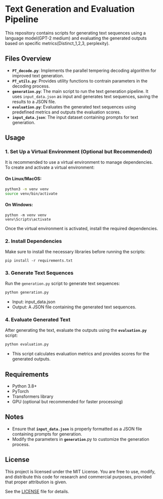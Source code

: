 # Text Generation and Evaluation Pipeline

This repository contains scripts for generating text sequences using a language model(GPT-2 medium) and evaluating the generated outputs based on specific metrics(Distinct_1,2,3, perplexity).

## Files Overview

- **`PT_decode.py`**: Implements the parallel tempering decoding algorithm for improved text generation.
- **`PT_utils.py`**: Provides utility functions to contrain parameters in the decoding process.
- **`generation.py`**: The main script to run the text generation pipeline. It uses `input_data.json` as input and generates text sequences, saving the results to a JSON file.
- **`evaluation.py`**: Evaluates the generated text sequences using predefined metrics and outputs the evaluation scores.
- **`input_data.json`**: The input dataset containing prompts for text generation.

## Usage

### 1. Set Up a Virtual Environment (Optional but Recommended)
It is recommended to use a virtual environment to manage dependencies. To create and activate a virtual environment:

#### On Linux/MacOS:
```bash
python3 -m venv venv
source venv/bin/activate
```
#### On Windows:
```
python -m venv venv
venv\Scripts\activate
```
Once the virtual environment is activated, install the required dependencies.
### 2. Install Dependencies
Make sure to install the necessary libraries before running the scripts:
```
pip install -r requirements.txt
```
### 3. Generate Text Sequences
Run the `generation.py` script to generate text sequences:
```bash
python generation.py
```
- Input: input_data.json
- Output: A JSON file containing the generated text sequences.
### 4. Evaluate Generated Text
After generating the text, evaluate the outputs using the **`evaluation.py`** script:
```bash
python evaluation.py
```
- This script calculates evaluation metrics and provides scores for the generated outputs.

## Requirements
- Python 3.8+
- PyTorch
- Transformers library
- GPU (optional but recommended for faster processing)

## Notes
- Ensure that **`input_data.json`** is properly formatted as a JSON file containing prompts for generation.
- Modify the parameters in **`generation`**.py to customize the generation process.

## License
This project is licensed under the MIT License. You are free to use, modify, and distribute this code for research and commercial purposes, provided that proper attribution is given.

See the [LICENSE](LICENSE) file for details.
